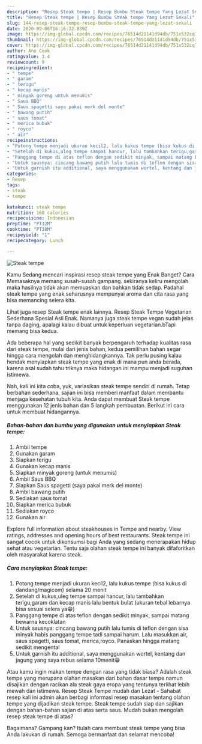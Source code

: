 ```yaml
---
description: "Resep Steak tempe | Resep Bumbu Steak tempe Yang Lezat Sekali"
title: "Resep Steak tempe | Resep Bumbu Steak tempe Yang Lezat Sekali"
slug: 144-resep-steak-tempe-resep-bumbu-steak-tempe-yang-lezat-sekali
date: 2020-09-06T16:16:32.839Z
image: https://img-global.cpcdn.com/recipes/76514d21141d94db/751x532cq70/steak-tempe-foto-resep-utama.jpg
thumbnail: https://img-global.cpcdn.com/recipes/76514d21141d94db/751x532cq70/steak-tempe-foto-resep-utama.jpg
cover: https://img-global.cpcdn.com/recipes/76514d21141d94db/751x532cq70/steak-tempe-foto-resep-utama.jpg
author: Ann Cook
ratingvalue: 3.4
reviewcount: 9
recipeingredient:
- " tempe"
- " garam"
- " terigu"
- " kecap manis"
- " minyak goreng untuk menumis"
- " Saus BBQ"
- " Saus spagetti saya pakai merk del monte"
- " bawang putih"
- " saus tomat"
- " merica bubuk"
- " royco"
- " air"
recipeinstructions:
- "Potong tempe menjadi ukuran kecil2, lalu kukus tempe (bisa kukus di dandang/magicom) selama 20 menit"
- "Setelah di kukus,uleg tempe sampai hancur, lalu tambahkan terigu,garam dan kecap manis lalu bentuk bulat (ukuran tebal lebarnya bisa sesuai selera ya😁)"
- "Panggang tempe di atas teflon dengan sedikit minyak, sampai matang bewarna kecoklatan"
- "Untuk sausnya: cincang bawang putih lalu tumis di teflon dengan sisa minyak habis panggang tempe tadi sampai harum. Lalu masukkan air, saus spagetti, saus tomat, merica,royco. Panaskan hingga matang sedikit mengental"
- "Untuk garnish itu additional, saya menggunakan wortel, kentang dan jagung yang saya rebus selama 10menit😁"
categories:
- Resep
tags:
- steak
- tempe

katakunci: steak tempe 
nutrition: 168 calories
recipecuisine: Indonesian
preptime: "PT32M"
cooktime: "PT38M"
recipeyield: "1"
recipecategory: Lunch

---
```



![Steak tempe](https://img-global.cpcdn.com/recipes/76514d21141d94db/751x532cq70/steak-tempe-foto-resep-utama.jpg)

Kamu Sedang mencari inspirasi resep steak tempe yang Enak Banget? Cara Memasaknya memang susah-susah gampang. sekiranya keliru mengolah maka hasilnya tidak akan memuaskan dan bahkan tidak sedap. Padahal steak tempe yang enak seharusnya mempunyai aroma dan cita rasa yang bisa memancing selera kita.

Lihat juga resep Steak tempe enak lainnya. Resep Steak Tempe Vegetarian Sederhana Spesial Asli Enak. Namanya juga steak tempe vegan sudah jelas tanpa daging, apalagi kalau dibuat untuk keperluan vegetarian.bTapi memang bisa kedua.

Ada beberapa hal yang sedikit banyak berpengaruh terhadap kualitas rasa dari steak tempe, mulai dari jenis bahan, kedua pemilihan bahan segar hingga cara mengolah dan menghidangkannya. Tak perlu pusing kalau hendak menyiapkan steak tempe yang enak di mana pun anda berada, karena asal sudah tahu triknya maka hidangan ini mampu menjadi suguhan istimewa.


Nah, kali ini kita coba, yuk, variasikan steak tempe sendiri di rumah. Tetap berbahan sederhana, sajian ini bisa memberi manfaat dalam membantu menjaga kesehatan tubuh kita. Anda dapat membuat Steak tempe menggunakan 12 jenis bahan dan 5 langkah pembuatan. Berikut ini cara untuk membuat hidangannya.

<!--inarticleads1-->

##### Bahan-bahan dan bumbu yang digunakan untuk menyiapkan Steak tempe:

1. Ambil  tempe
1. Gunakan  garam
1. Siapkan  terigu
1. Gunakan  kecap manis
1. Siapkan  minyak goreng (untuk menumis)
1. Ambil  Saus BBQ
1. Siapkan  Saus spagetti (saya pakai merk del monte)
1. Ambil  bawang putih
1. Sediakan  saus tomat
1. Siapkan  merica bubuk
1. Sediakan  royco
1. Gunakan  air


Explore full information about steakhouses in Tempe and nearby. View ratings, addresses and opening hours of best restaurants. Steak tempe ini sangat cocok untuk dikonsumsi bagi Anda yang sedang menerapakan hidup sehat atau vegetarian. Tentu saja olahan steak tempe ini banyak difaforitkan oleh masyarakat karena steak. 

<!--inarticleads2-->

##### Cara menyiapkan Steak tempe:

1. Potong tempe menjadi ukuran kecil2, lalu kukus tempe (bisa kukus di dandang/magicom) selama 20 menit
1. Setelah di kukus,uleg tempe sampai hancur, lalu tambahkan terigu,garam dan kecap manis lalu bentuk bulat (ukuran tebal lebarnya bisa sesuai selera ya😁)
1. Panggang tempe di atas teflon dengan sedikit minyak, sampai matang bewarna kecoklatan
1. Untuk sausnya: cincang bawang putih lalu tumis di teflon dengan sisa minyak habis panggang tempe tadi sampai harum. Lalu masukkan air, saus spagetti, saus tomat, merica,royco. Panaskan hingga matang sedikit mengental
1. Untuk garnish itu additional, saya menggunakan wortel, kentang dan jagung yang saya rebus selama 10menit😁


Atau kamu ingin makan tempe dengan rasa yang tidak biasa? Adalah steak tempe yang merupana olahan masakan dari bahan dasar tempe namun disajikan dengan racikan ala steak gaya eropa yang tentunya terlihat lebih mewah dan istimewa. Resep Steak Tempe mudah dan Lezat - Sahabat resep kali ini admin akan berbagi informasi resep masakan tentang olahan tempe yang dijadikan steak tempe. Steak tempe sudah siap dan sajikan dengan bahan-bahan sajian di atas serta saus. Mudah bukan mengolah resep steak tempe di atas? 

Bagaimana? Gampang kan? Itulah cara membuat steak tempe yang bisa Anda lakukan di rumah. Semoga bermanfaat dan selamat mencoba!
